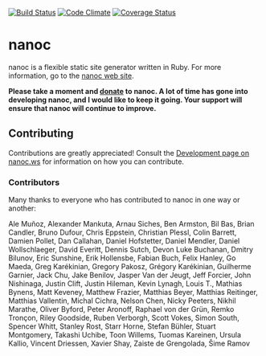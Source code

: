 [![Build Status](https://travis-ci.org/nanoc/nanoc.png)](https://travis-ci.org/nanoc/nanoc)
[![Code Climate](https://codeclimate.com/github/nanoc/nanoc.png)](https://codeclimate.com/github/nanoc/nanoc)
[![Coverage Status](https://coveralls.io/repos/nanoc/nanoc/badge.png?branch=master)](https://coveralls.io/r/nanoc/nanoc)

# nanoc

nanoc is a flexible static site generator written in Ruby. For more information, go to the [nanoc web site](http://nanoc.ws).

**Please take a moment and [donate](http://pledgie.com/campaigns/9282) to nanoc. A lot of time has gone into developing nanoc, and I would like to keep it going. Your support will ensure that nanoc will continue to improve.**

## Contributing

Contributions are greatly appreciated! Consult the [Development page on nanoc.ws](http://nanoc.ws/development/) for information on how you can contribute.

### Contributors

Many thanks to everyone who has contributed to nanoc in one way or another:

Ale Muñoz, Alexander Mankuta, Arnau Siches, Ben Armston, Bil Bas, Brian Candler, Bruno Dufour, Chris Eppstein, Christian Plessl, Colin Barrett, Damien Pollet, Dan Callahan, Daniel Hofstetter, Daniel Mendler, Daniel Wollschlaeger, David Everitt, Dennis Sutch, Devon Luke Buchanan, Dmitry Bilunov, Eric Sunshine, Erik Hollensbe, Fabian Buch, Felix Hanley, Go Maeda, Greg Karékinian, Gregory Pakosz, Grégory Karékinian, Guilherme Garnier, Jack Chu, Jake Benilov, Jasper Van der Jeugt, Jeff Forcier, John Nishinaga, Justin Clift, Justin Hileman, Kevin Lynagh, Louis T., Mathias Bynens, Matt Keveney, Matthew Frazier, Matthias Beyer, Matthias Reitinger, Matthias Vallentin, Michal Cichra, Nelson Chen, Nicky Peeters, Nikhil Marathe, Oliver Byford, Peter Aronoff, Raphael von der Grün, Remko Tronçon, Riley Goodside, Ruben Verborgh, Scott Vokes, Simon South, Spencer Whitt, Stanley Rost, Starr Horne, Stefan Bühler, Stuart Montgomery, Takashi Uchibe, Toon Willems, Tuomas Kareinen, Ursula Kallio, Vincent Driessen, Xavier Shay, Zaiste de Grengolada, Šime Ramov
